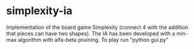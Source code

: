 # simplexity-ia
Implementation of the board game Simplexity (connect 4 with the addition that pieces can have two shapes).
The IA has been developed with a min-max algorithm with alfa-beta pruining.
To play run "python gui.py"
